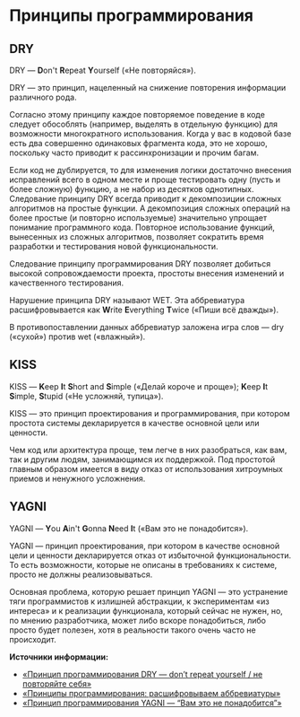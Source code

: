 # Принципы программирования

## DRY

DRY — **D**on't **R**epeat **Y**ourself \(«Не повторяйся»\).

DRY — это принцип, нацеленный на снижение повторения информации различного рода.

Согласно этому принципу каждое повторяемое поведение в коде следует обособлять \(например, выделять в отдельную функцию\) для возможности многократного использования. Когда у вас в кодовой базе есть два совершенно одинаковых фрагмента кода, это не хорошо, поскольку часто приводит к рассинхронизации и прочим багам.

Если код не дублируется, то для изменения логики достаточно внесения исправлений всего в одном месте и проще тестировать одну \(пусть и более сложную\) функцию, а не набор из десятков однотипных. Следование принципу DRY всегда приводит к декомпозиции сложных алгоритмов на простые функции. А декомпозиция сложных операций на более простые \(и повторно используемые\) значительно упрощает понимание программного кода. Повторное использование функций, вынесенных из сложных алгоритмов, позволяет сократить время разработки и тестирования новой функциональности.

Следование принципу программирования DRY позволяет добиться высокой сопровождаемости проекта, простоты внесения изменений и качественного тестирования.

Нарушение принципа DRY называют WET. Эта аббревиатура расшифровывается как **W**rite **E**verything **T**wice \(«Пиши всё дважды»\).

В противопоставлении данных аббревиатур заложена игра слов — dry \(«сухой»\) против wet \(«влажный»\).

## KISS

KISS — **K**eep **I**t **S**hort and **S**imple \(«Делай короче и проще»\); **K**eep **I**t **S**imple, **S**tupid \(«Не усложняй, тупица»\).

KISS — это принцип проектирования и программирования, при котором простота системы декларируется в качестве основной цели или ценности.

Чем код или архитектура проще, тем легче в них разобраться, как вам, так и другим людям, занимающимся их поддержкой. Под простотой главным образом имеется в виду отказ от использования хитроумных приемов и ненужного усложнения.

## YAGNI

YAGNI — **Y**ou **A**in't **G**onna **N**eed **I**t \(«Вам это не понадобится»\).

YAGNI — принцип проектирования, при котором в качестве основной цели и ценности декларируется отказ от избыточной функциональности. То есть возможности, которые не описаны в требованиях к системе, просто не должны реализовываться.

Основная проблема, которую решает принцип YAGNI — это устранение тяги программистов к излишней абстракции, к экспериментам «из интереса» и к реализации функционала, который сейчас не нужен, но, по мнению разработчика, может либо вскоре понадобиться, либо просто будет полезен, хотя в реальности такого очень часто не происходит.

**Источники информации:**

* [«Принцип программирования DRY — don’t repeat yourself / не повторяйте себя»](https://web-creator.ru/articles/dry)
* [«Принципы программирования: расшифровываем аббревиатуры»](https://techrocks.ru/2020/01/01/10-coding-principles-demystified/)
* [«Принцип программирования YAGNI — “Вам это не понадобится”»](https://web-creator.ru/articles/yagni)

